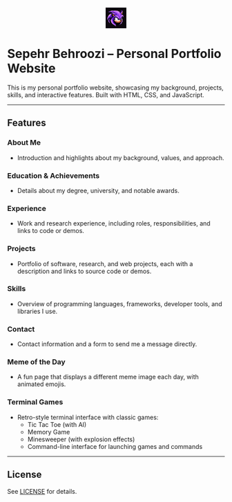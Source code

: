 <p align="center">
  <img src="favicons/ms-icon-310x310.png" alt="favicon" width="48" height="48">
</p>

# Sepehr Behroozi – Personal Portfolio Website

This is my personal portfolio website, showcasing my background, projects, skills, and interactive features. Built with HTML, CSS, and JavaScript.

---

## Features

### About Me
- Introduction and highlights about my background, values, and approach.

### Education & Achievements
- Details about my degree, university, and notable awards.

### Experience
- Work and research experience, including roles, responsibilities, and links to code or demos.

### Projects
- Portfolio of software, research, and web projects, each with a description and links to source code or demos.

### Skills
- Overview of programming languages, frameworks, developer tools, and libraries I use.

### Contact
- Contact information and a form to send me a message directly.

### Meme of the Day
- A fun page that displays a different meme image each day, with animated emojis.

### Terminal Games
- Retro-style terminal interface with classic games:
  - Tic Tac Toe (with AI)
  - Memory Game
  - Minesweeper (with explosion effects)
  - Command-line interface for launching games and commands

---

## License

See [LICENSE](LICENSE) for details.
